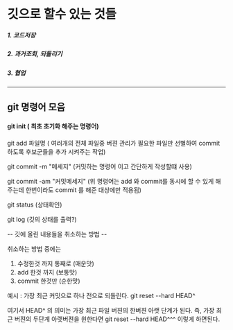 

깃으로 할수 있는 것들
====================
##### 1. 코드저장
##### 2. 과거조회, 되돌리기
##### 3. 협업

**************************



git 명령어 모음
---------------


####    git init ( 최초 초기화 해주는 명령어)

git add 파일명 ( 여러개의 전체 파일중 버젼 관리가 필요한 파일만 선별하여 commit 하도록 후보군들을 추가 시켜주는 작업)

git commit -m "메세지" (커밋하는 명령어 이고 간단하게 작성할떄 사용)

git commit -am  "커밋메세지"
(위 명령어는 add 와 commit를 동시에 할 수 있게 해주는데 한번이라도 commit 를 해준 대상에만 적용됨)

git status (상태확인)

git log (깃의 상태를 출력?)



-- 깃에 올린 내용들을 취소하는 방법 --

취소하는 방법 중에는

1. 수정한것 까지 통째로 (매운맛)
2. add 한것 까지 (보통맛)
3. commit 한것만 (순한맛)

예시 : 가장 최근 커밋으로 하나 전으로 되돌린다.
git reset --hard HEAD^ 

여기서 HEAD^ 의 의미는 가장 최근 파일 버젼의 한버젼 아랫 단계가 된다.
즉,
가장 최근 버젼의 두단계 아랫버젼을 원한다면
git reset --hard HEAD^^^ 이렇게 하면된다.


